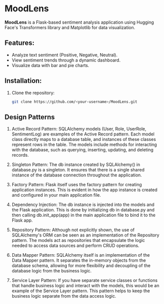 # MoodLens

**MoodLens** is a Flask-based sentiment analysis application using Hugging Face's Transformers library and Matplotlib for data visualization.

## Features:
- Analyze text sentiment (Positive, Negative, Neutral).
- View sentiment trends through a dynamic dashboard.
- Visualize data with bar and pie charts.

## Installation:
1. Clone the repository:
   ```bash
   git clone https://github.com/<your-username>/MoodLens.git

## Design Patterns
1. Active Record Pattern:
   SQLAlchemy models (User, Role, UserRole, SentimentLog) are examples of the Active Record pattern. Each model class directly maps to a database table, and instances of these classes represent rows in the table. The models include methods for interacting with the database, such as querying, inserting, updating, and deleting records.

2. Singleton Pattern:
   The db instance created by SQLAlchemy() in database.py is a singleton. It ensures that there is a single shared instance of the database connection throughout the application.

3. Factory Pattern:
   Flask itself uses the factory pattern for creating application instances. This is evident in how the app instance is created and configured in your main application file.
   
4. Dependency Injection:
   The db instance is injected into the models and the Flask application. This is done by initializing db in database.py and then calling db.init_app(app) in the main application file to bind it to the Flask app.

5. Repository Pattern:
   Although not explicitly shown, the use of SQLAlchemy's ORM can be seen as an implementation of the Repository pattern. The models act as repositories that encapsulate the logic needed to access data sources and perform CRUD operations.

6. Data Mapper Pattern:
   SQLAlchemy itself is an implementation of the Data Mapper pattern. It separates the in-memory objects from the database schema, allowing for more flexibility and decoupling of the database logic from the business logic.

7. Service Layer Pattern:
   If you have separate service classes or functions that handle business logic and interact with the models, this would be an example of the Service Layer pattern. This pattern helps to keep the business logic separate from the data access logic.

